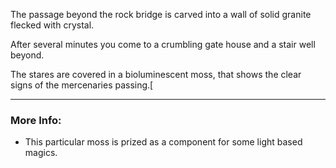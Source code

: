 The passage beyond the rock bridge is carved into a wall of solid granite flecked with crystal.

After several minutes you come to a crumbling gate house and a stair well beyond.

The stares are covered in a bioluminescent moss, that shows the clear signs of the mercenaries passing.[

---

### More Info:

* This particular moss is prized as a component for some light based magics.